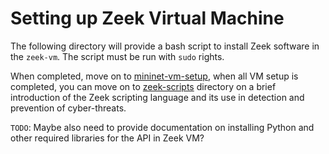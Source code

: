 # Setting up Zeek Virtual Machine

The following directory will provide a bash script to install Zeek software in the `zeek-vm`. The script must be run with `sudo` rights.

When completed, move on to [mininet-vm-setup](../mininet-vm-setup/README.md), when all VM setup is completed, you can move on to [zeek-scripts](../../zeek-scripts/README.md) directory on a brief introduction of the Zeek scripting language and its use in detection and prevention of cyber-threats.

`TODO`: Maybe also need to provide documentation on installing Python and other required libraries for the API in Zeek VM?